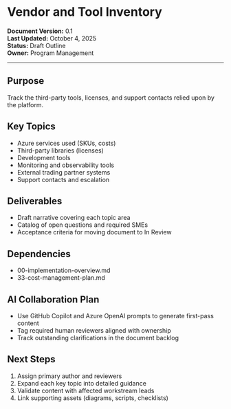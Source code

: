 # Vendor and Tool Inventory

**Document Version:** 0.1  
**Last Updated:** October 4, 2025  
**Status:** Draft Outline  
**Owner:** Program Management

---

## Purpose

Track the third-party tools, licenses, and support contacts relied upon by the platform.

## Key Topics

- Azure services used (SKUs, costs)
- Third-party libraries (licenses)
- Development tools
- Monitoring and observability tools
- External trading partner systems
- Support contacts and escalation

## Deliverables

- Draft narrative covering each topic area
- Catalog of open questions and required SMEs
- Acceptance criteria for moving document to In Review

## Dependencies

- 00-implementation-overview.md
- 33-cost-management-plan.md

## AI Collaboration Plan

- Use GitHub Copilot and Azure OpenAI prompts to generate first-pass content
- Tag required human reviewers aligned with ownership
- Track outstanding clarifications in the document backlog

## Next Steps

1. Assign primary author and reviewers
2. Expand each key topic into detailed guidance
3. Validate content with affected workstream leads
4. Link supporting assets (diagrams, scripts, checklists)
